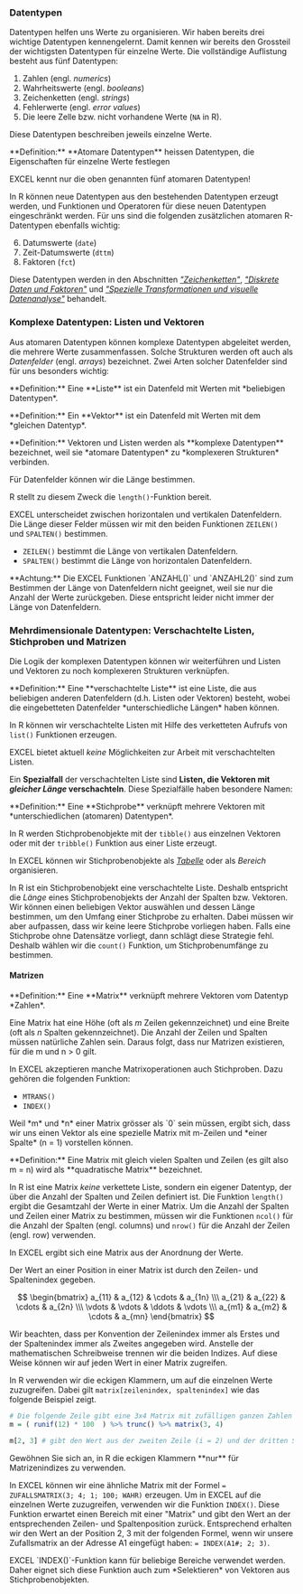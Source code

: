 ### Datentypen

Datentypen helfen uns Werte zu organisieren. Wir haben bereits drei wichtige Datentypen kennengelernt. Damit kennen wir bereits den Grossteil der wichtigsten Datentypen für einzelne Werte. Die vollständige Auflistung besteht aus fünf Datentypen:

1. Zahlen (engl. *numerics*)
2. Wahrheitswerte (engl. *booleans*)
3. Zeichenketten (engl. *strings*)
4. Fehlerwerte (engl. *error values*)
5. Die leere Zelle bzw. nicht vorhandene Werte (`NA` in R). 

Diese Datentypen beschreiben jeweils einzelne Werte. 

<p class="alert alert-primary" markdown="1">
**Definition:** **Atomare Datentypen** heissen Datentypen, die Eigenschaften für einzelne Werte festlegen
</p>

EXCEL kennt nur die oben genannten fünf atomaren Datentypen! 

In R können neue Datentypen aus den bestehenden Datentypen erzeugt werden, und Funktionen und Operatoren für diese neuen Datentypen eingeschränkt werden. Für uns sind die folgenden zusätzlichen atomaren R-Datentypen ebenfalls wichtig:

6. Datumswerte (`date`)
7. Zeit-Datumswerte (`dttm`)
8. Faktoren (`fct`) 

Diese Datentypen werden in den Abschnitten [*"Zeichenketten"*](https://moodle.zhaw.ch/course/view.php?id=9539#section-3), [*"Diskrete Daten und Faktoren"*](https://moodle.zhaw.ch/course/view.php?id=9539#section-4) und [*"Spezielle Transformationen und visuelle Datenanalyse"*](https://moodle.zhaw.ch/course/view.php?id=9539#section-2) behandelt.

### Komplexe Datentypen: Listen und Vektoren

Aus atomaren Datentypen können komplexe Datentypen abgeleitet werden, die mehrere Werte zusammenfassen. Solche Strukturen werden oft auch als *Datenfelder* (engl. *arrays*) bezeichnet. Zwei Arten solcher Datenfelder sind für uns besonders wichtig: 

<p class="alert alert-primary" markdown="1">
**Definition:** Eine **Liste** ist ein Datenfeld mit Werten mit *beliebigen Datentypen*.
</p>

<p class="alert alert-primary" markdown="1">
**Definition:** Ein **Vektor** ist ein Datenfeld mit Werten mit dem *gleichen Datentyp*. 
</p>

<p class="alert alert-primary" markdown="1">
**Definition:** Vektoren und Listen werden als **komplexe Datentypen** bezeichnet, weil sie *atomare Datentypen* zu *komplexeren Strukturen* verbinden.  
</p>

Für Datenfelder können wir die Länge bestimmen. 

R stellt zu diesem Zweck die `length()`-Funktion bereit. 

EXCEL unterscheidet zwischen horizontalen und vertikalen Datenfeldern. Die Länge dieser Felder müssen wir mit den beiden Funktionen `ZEILEN()` und `SPALTEN()` bestimmen. 

* `ZEILEN()` bestimmt die Länge  von vertikalen Datenfeldern. 
* `SPALTEN()` bestimmt die Länge von horizontalen Datenfeldern. 

<p class="alert alert-warning" markdown="1">
**Achtung:** Die EXCEL Funktionen `ANZAHL()` und `ANZAHL2()` sind zum Bestimmen der Länge von Datenfeldern nicht geeignet, weil sie nur die Anzahl der Werte zurückgeben. Diese entspricht leider nicht immer der Länge von Datenfeldern.
</p>

### Mehrdimensionale Datentypen: Verschachtelte Listen, Stichproben und Matrizen

Die Logik der komplexen Datentypen können wir weiterführen und Listen und Vektoren zu noch komplexeren Strukturen verknüpfen. 

<p class="alert alert-primary" markdown="1">
**Definition:** Eine **verschachtelte Liste** ist eine Liste, die aus beliebigen anderen Datenfeldern (d.h. Listen oder Vektoren) besteht, wobei die eingebetteten Datenfelder *unterschiedliche Längen* haben können.
</p>

In R können wir verschachtelte Listen mit Hilfe des verketteten Aufrufs von `list()` Funktionen erzeugen. 

EXCEL bietet aktuell *keine* Möglichkeiten zur Arbeit mit verschachtelten Listen.

Ein **Spezialfall** der verschachtelten Liste sind **Listen, die Vektoren mit *gleicher Länge* verschachteln**. Diese Spezialfälle haben besondere Namen: 

<p class="alert alert-primary" markdown="1">
**Definition:** Eine **Stichprobe** verknüpft mehrere Vektoren mit *unterschiedlichen (atomaren) Datentypen*. 
</p>

In R werden Stichprobenobjekte mit der `tibble()` aus einzelnen Vektoren oder mit der `tribble()` Funktion aus einer Liste erzeugt. 

In EXCEL können wir Stichprobenobjekte als [*Tabelle*](https://moodle.zhaw.ch/mod/page/view.php?id=544754) oder als *Bereich* organisieren. 

In R ist ein Stichprobenobjekt eine verschachtelte Liste. Deshalb entspricht die *Länge* eines Stichprobenobjekts der Anzahl der Spalten bzw. Vektoren. Wir können einen beliebigen Vektor auswählen und dessen Länge bestimmen, um den Umfang einer Stichprobe zu erhalten. Dabei müssen wir aber aufpassen, dass wir keine leere Stichprobe vorliegen haben. Falls eine Stichprobe ohne Datensätze vorliegt, dann schlägt diese Strategie fehl. Deshalb wählen wir die `count()` Funktion, um Stichprobenumfänge zu bestimmen. 

#### Matrizen

<p class="alert alert-primary" markdown="1">
**Definition:** Eine **Matrix** verknüpft mehrere Vektoren vom Datentyp *Zahlen*.
</p>

Eine Matrix hat eine Höhe (oft als *m* Zeilen gekennzeichnet) und eine Breite (oft als *n* Spalten gekennzeichnet). Die Anzahl der Zeilen und Spalten müssen natürliche Zahlen sein. Daraus folgt, dass nur Matrizen existieren, für die m und n > 0 gilt. 

In EXCEL akzeptieren manche Matrixoperationen auch Stichproben. Dazu gehören die folgenden Funktion:

* `MTRANS()`
* `INDEX()`

<p class="alert alert-success" markdown="1">
Weil *m* und *n* einer Matrix grösser als `0` sein müssen, ergibt sich, dass wir uns einen Vektor als eine spezielle Matrix mit m-Zeilen und *einer Spalte* (n = 1) vorstellen können.
</p>

<p class="alert alert-primary" markdown="1">
**Definition:** Eine Matrix mit gleich vielen Spalten und Zeilen (es gilt also m = n) wird als **quadratische Matrix** bezeichnet. 
</p>

In R ist eine Matrix *keine* verkettete Liste, sondern ein eigener Datentyp, der über die Anzahl der Spalten und Zeilen definiert ist. Die Funktion `length()` ergibt die Gesamtzahl der Werte in einer Matrix. Um die Anzahl der Spalten und Zeilen einer Matrix zu bestimmen, müssen wir die Funktionen `ncol()` für die Anzahl der Spalten (engl. columns) und `nrow()` für die Anzahl der Zeilen (engl. row) verwenden.

In EXCEL ergibt sich eine Matrix aus der Anordnung der Werte.

Der Wert an einer Position in einer Matrix ist durch den Zeilen- und Spaltenindex gegeben.

$$
\begin{bmatrix}
a_{11} & a_{12} & \cdots & a_{1n} \\\
a_{21} & a_{22} & \cdots & a_{2n} \\\
\vdots & \vdots  & \ddots & \vdots \\\
a_{m1} & a_{m2} &  \cdots &  a_{mn}  
\end{bmatrix}
$$ 

Wir beachten, dass per Konvention der Zeilenindex immer als Erstes und der Spaltenindex immer als Zweites angegeben wird. Anstelle der mathematischen Schreibweise trennen wir die beiden Indizes. Auf diese Weise können wir auf jeden Wert in einer Matrix zugreifen. 

In R verwenden wir die eckigen Klammern, um auf die einzelnen Werte zuzugreifen. Dabei gilt `matrix[zeilenindex, spaltenindex]` wie das folgende Beispiel zeigt. 

```R
# Die folgende Zeile gibt eine 3x4 Matrix mit zufälligen ganzen Zahlen mit  0 < m_ij < 100 zurück
m = ( runif(12) * 100  ) %>% trunc() %>% matrix(3, 4) 

m[2, 3] # gibt den Wert aus der zweiten Zeile (i = 2) und der dritten Spalte (j = 3) zurück.  
```

<p class="alert alert-success" markdown="1">
Gewöhnen Sie sich an, in R die eckigen Klammern **nur** für Matrizenindizes zu verwenden. 
</p>

In EXCEL können wir eine ähnliche Matrix mit der Formel `= ZUFALLSMATRIX(3; 4; 1; 100; WAHR)` erzeugen. Um in EXCEL auf die einzelnen Werte zuzugreifen, verwenden wir die Funktion `INDEX()`. Diese Funktion erwartet einen Bereich mit einer "Matrix" und gibt den Wert an der entsprechenden Zeilen- und Spaltenposition zurück. Entsprechend erhalten wir den Wert an der Position 2, 3 mit der folgenden Formel, wenn wir unsere Zufallsmatrix an der Adresse A1 eingefügt haben: `= INDEX(A1#; 2; 3)`.

<p class="alert alert-success" markdown="1">
EXCEL `INDEX()`-Funktion kann für beliebige Bereiche verwendet werden. Daher eignet sich diese Funktion auch zum *Selektieren* von Vektoren aus Stichprobenobjekten. 
</p>


